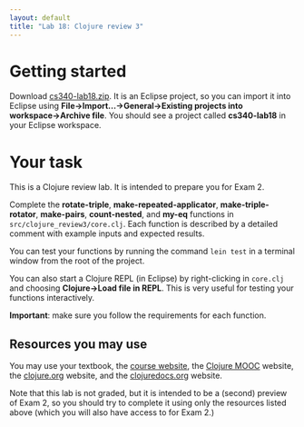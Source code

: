 ```yaml
---
layout: default
title: "Lab 18: Clojure review 3"
---
```


# Getting started

Download [cs340-lab18.zip](cs340-lab18.zip).  It is an Eclipse project, so you can import it into Eclipse using **File&rarr;Import...&rarr;General&rarr;Existing projects into workspace&rarr;Archive file**.  You should see a project called **cs340-lab18** in your Eclipse workspace.

# Your task

This is a Clojure review lab.  It is intended to prepare you for Exam 2.

Complete the **rotate-triple**, **make-repeated-applicator**, **make-triple-rotator**, **make-pairs**, **count-nested**, and **my-eq** functions in `src/clojure_review3/core.clj`.  Each function is described by a detailed comment with example inputs and expected results.

You can test your functions by running the command `lein test` in a terminal window from the root of the project.

You can also start a Clojure REPL (in Eclipse) by right-clicking in `core.clj` and choosing **Clojure&rarr;Load file in REPL**.  This is very useful for testing your functions interactively.

<div class="callout"><b>Important</b>: make sure you follow the requirements for each function.</div>

## Resources you may use

You may use your textbook, the [course website](http://ycpcs.github.io/cs340-fall2014), the [Clojure MOOC](http://mooc.fi/courses/2014/clojure/) website, the [clojure.org](http://clojure.org/) website, and the [clojuredocs.org](http://clojuredocs.org/) website.

Note that this lab is not graded, but it is intended to be a (second) preview of Exam 2, so you should try to complete it using only the resources listed above (which you will also have access to for Exam 2.)

<!--
# Solutions

Here are my solutions: [lab18.clj](https://github.com/ycpcs/cs340-fall2016/blob/gh-pages/labs/lab18.clj).  **Do not look at these until you have completed all of the functions on your own.**
-->
